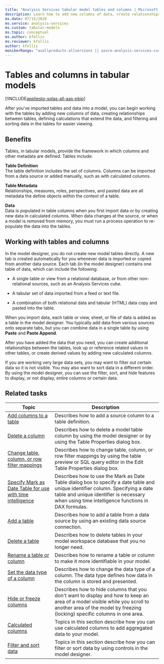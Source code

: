 ```yaml
---
title: "Analysis Services tabular model tables and columns | Microsoft Docs"
description: Learn how to add new columns of data, create relationships between tables, define calculations that extend the data, and filter and sort data in the tables for easier viewing.
ms.date: 07/15/2020
ms.service: analysis-services
ms.custom: tabular-models
ms.topic: conceptual
ms.author: kfollis
ms.reviewer: kfollis
author: kfollis
monikerRange: "asallproducts-allversions || azure-analysis-services-current || power-bi-premium-current || >= sql-analysis-services-2016"
---
```

# Tables and columns in tabular models

[!INCLUDE[appliesto-sqlas-all-aas-pbip](../includes/appliesto-sqlas-all-aas-pbip.md)]

  After you've imported tables and data into a model, you can begin working with the tables by adding new columns of data, creating relationships between tables, defining calculations that extend the data, and filtering and sorting data in the tables for easier viewing.
  
## Benefits

 Tables, in tabular models, provide the framework in which columns and other metadata are defined. Tables include:  
  
 **Table Definition**  
 The table definition includes the set of columns. Columns can be imported from a data source or added manually, such as with calculated columns.  
  
 **Table Metadata**  
 Relationships, measures, roles, perspectives, and pasted data are all metadata the define objects within the context of a table.  
  
 **Data**  
 Data is populated in table columns when you first import data or by creating new data in calculated columns. When data changes at the source, or when a model is removed from memory, you must run a process operation to re-populate the data into the tables.  
  
## Working with tables and columns

 In the model designer, you do not create new model tables directly. A new tab is created automatically for you whenever data is imported or copied from another data source. Each tab (in the model designer) contains one table of data, which can include the following:  
  
- A single table or view from a relational database, or from other non-relational sources, such as an Analysis Services cube.  
  
- A tabular set of data imported from a feed or text file.  
  
- A combination of both relational data and tabular (HTML) data copy and pasted into the table.  
  
 When you import data, each table or view, sheet, or file of data is added as a table in the model designer. You typically add data from various sources onto separate tabs, but you can combine data in a single table by using **Paste** and **Paste Append**.
  
 After you have added the data that you need, you can create additional relationships between the tables, look up or reference related values in other tables, or create derived values by adding new calculated columns.  
  
 If you are working very large data sets, you may want to filter out certain data so it is not visible. You may also want to sort data in a different order. By using the model designer, you can use the filter, sort, and hide features to display, or not display, entire columns or certain data.  
  
## Related tasks  
  
|Topic|Description|  
|-----------|-----------------|  
|[Add columns to a table](../../analysis-services/tabular-models/add-columns-to-a-table-ssas-tabular.md)|Describes how to add a source column to a table definition.|  
|[Delete a column](../../analysis-services/tabular-models/delete-a-column-ssas-tabular.md)|Describes how to delete a model table column by using the model designer or by using the Table Properties dialog box.|  
|[Change table, column, or row filter mappings](../../analysis-services/tabular-models/change-table-column-or-row-filter-mappings-ssas-tabular.md)|Describes how to change table, column, or row filter mappings by using the table preview or SQL query editor in the Edit Table Properties dialog box.|  
|[Specify Mark as Date Table for use with time intelligence](../../analysis-services/tabular-models/specify-mark-as-date-table-for-use-with-time-intelligence-ssas-tabular.md)|Describes how to use the Mark as Date Table dialog box to specify a date table and unique identifier column. Specifying a date table and unique identifier is necessary when using time intelligence functions in DAX formulas.|  
|[Add a table](../../analysis-services/tabular-models/add-a-table-ssas-tabular.md)|Describes how to add a table from a data source by using an existing data source connection.|  
|[Delete a table](../../analysis-services/tabular-models/delete-a-table-ssas-tabular.md)|Describes how to delete tables in your model workspace database that you no longer need.|  
|[Rename a table or column](../../analysis-services/tabular-models/rename-a-table-or-column-ssas-tabular.md)|Describes how to rename a table or column to make it more identifiable in your model.|  
|[Set the data type of a column](../../analysis-services/tabular-models/set-the-data-type-of-a-column-ssas-tabular.md)|Describes how to change the data type of a column. The data type defines how data in the column is stored and presented.|  
|[Hide or freeze columns](../../analysis-services/tabular-models/hide-or-freeze-columns-ssas-tabular.md)|Describes how to hide columns that you don't want to display and how to keep an area of a model visible while you scroll to another area of the model by freezing (locking) specific columns in one area.|  
|[Calculated columns](../../analysis-services/tabular-models/ssas-calculated-columns.md)|Topics in this section describe how you can use calculated columns to add aggregated data to your model.|  
|[Filter and sort data](./sort-data-in-a-table-ssas-tabular.md?viewFallbackFrom=sql-server-ver15)|Topics in this section describe how you can filter or sort data by using controls in the model designer.|  
  
